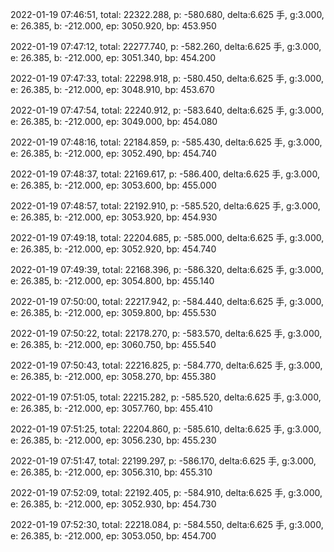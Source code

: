 2022-01-19 07:46:51, total: 22322.288, p: -580.680, delta:6.625 手, g:3.000, e: 26.385, b: -212.000, ep: 3050.920, bp: 453.950

2022-01-19 07:47:12, total: 22277.740, p: -582.260, delta:6.625 手, g:3.000, e: 26.385, b: -212.000, ep: 3051.340, bp: 454.200

2022-01-19 07:47:33, total: 22298.918, p: -580.450, delta:6.625 手, g:3.000, e: 26.385, b: -212.000, ep: 3048.910, bp: 453.670

2022-01-19 07:47:54, total: 22240.912, p: -583.640, delta:6.625 手, g:3.000, e: 26.385, b: -212.000, ep: 3049.000, bp: 454.080

2022-01-19 07:48:16, total: 22184.859, p: -585.430, delta:6.625 手, g:3.000, e: 26.385, b: -212.000, ep: 3052.490, bp: 454.740

2022-01-19 07:48:37, total: 22169.617, p: -586.400, delta:6.625 手, g:3.000, e: 26.385, b: -212.000, ep: 3053.600, bp: 455.000

2022-01-19 07:48:57, total: 22192.910, p: -585.520, delta:6.625 手, g:3.000, e: 26.385, b: -212.000, ep: 3053.920, bp: 454.930

2022-01-19 07:49:18, total: 22204.685, p: -585.000, delta:6.625 手, g:3.000, e: 26.385, b: -212.000, ep: 3052.920, bp: 454.740

2022-01-19 07:49:39, total: 22168.396, p: -586.320, delta:6.625 手, g:3.000, e: 26.385, b: -212.000, ep: 3054.800, bp: 455.140

2022-01-19 07:50:00, total: 22217.942, p: -584.440, delta:6.625 手, g:3.000, e: 26.385, b: -212.000, ep: 3059.800, bp: 455.530

2022-01-19 07:50:22, total: 22178.270, p: -583.570, delta:6.625 手, g:3.000, e: 26.385, b: -212.000, ep: 3060.750, bp: 455.540

2022-01-19 07:50:43, total: 22216.825, p: -584.770, delta:6.625 手, g:3.000, e: 26.385, b: -212.000, ep: 3058.270, bp: 455.380

2022-01-19 07:51:05, total: 22215.282, p: -585.520, delta:6.625 手, g:3.000, e: 26.385, b: -212.000, ep: 3057.760, bp: 455.410

2022-01-19 07:51:25, total: 22204.860, p: -585.610, delta:6.625 手, g:3.000, e: 26.385, b: -212.000, ep: 3056.230, bp: 455.230

2022-01-19 07:51:47, total: 22199.297, p: -586.170, delta:6.625 手, g:3.000, e: 26.385, b: -212.000, ep: 3056.310, bp: 455.310

2022-01-19 07:52:09, total: 22192.405, p: -584.910, delta:6.625 手, g:3.000, e: 26.385, b: -212.000, ep: 3052.930, bp: 454.730

2022-01-19 07:52:30, total: 22218.084, p: -584.550, delta:6.625 手, g:3.000, e: 26.385, b: -212.000, ep: 3053.050, bp: 454.700